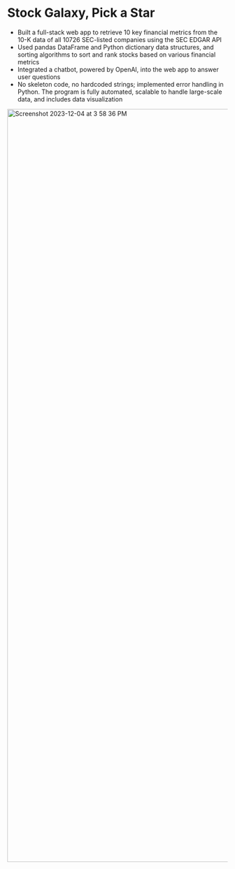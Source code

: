 # Stock Galaxy, Pick a Star
- Built a full-stack web app to retrieve 10 key financial metrics from the 10-K data of all 10726 SEC-listed companies using the SEC EDGAR API
- Used pandas DataFrame and Python dictionary data structures, and sorting algorithms to sort and rank stocks based on various financial metrics
- Integrated a chatbot, powered by OpenAI, into the web app to answer user questions
- No skeleton code, no hardcoded strings; implemented error handling in Python. The program is fully automated, scalable to handle large-scale data, and includes data visualization

<img width="1722" alt="Screenshot 2023-12-04 at 3 58 36 PM" src="https://github.com/JinHuang0101/finance_app_sec/assets/54080607/d7acd7b2-ac91-4b21-a029-a3289e704530">
